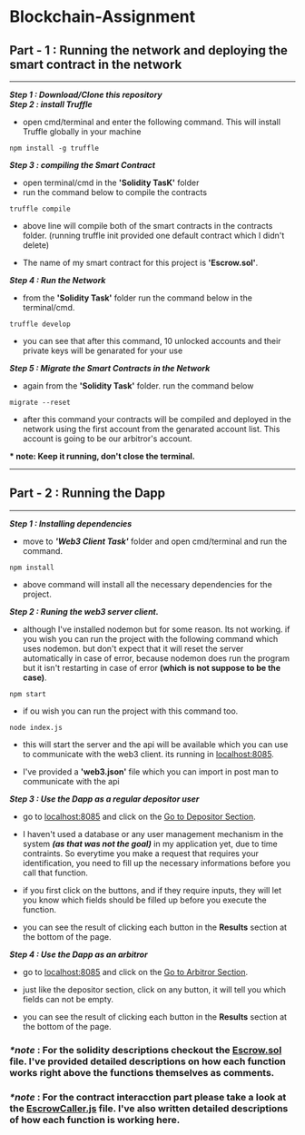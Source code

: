 # __Blockchain-Assignment__ 
## __Part - 1 : Running the network and deploying the smart contract in the network__  
---  

___Step 1 : Download/Clone this repository___  
___Step 2 : install Truffle___  
- open cmd/terminal and enter the following command. This will install Truffle globally in your machine

~~~
npm install -g truffle  
~~~

___Step 3 : compiling the Smart Contract___
- open terminal/cmd in the __'Solidity TasK'__ folder
- run the command below to compile the contracts
~~~
truffle compile
~~~
- above line will compile both of the smart contracts in the contracts folder. 
(running truffle init provided one default contract which I didn't delete)

- The name of my smart contract for this project is __'Escrow.sol'__.

___Step 4 : Run the Network___
- from the __'Solidity Task'__ folder run the command below in the terminal/cmd.

~~~
truffle develop
~~~
- you can see that after this command, 10 unlocked accounts and their private keys will be genarated for your use  


___Step 5 : Migrate the Smart Contracts in the Network___  

- again from the __'Solidity Task'__ folder. run the command below

~~~
migrate --reset
~~~
- after this command your contracts will be compiled and deployed in the network using the first account from the genarated account list. This account is going to be our arbitror's account. 

__* note: Keep it running, don't close the terminal.__
  
---

## __Part - 2 : Running the Dapp__  
--- 
___Step 1 : Installing dependencies___
- move to ___'Web3 Client Task'___ folder and open cmd/terminal and run the command.

~~~
npm install
~~~

- above command will install all the necessary dependencies for the project.

___Step 2 : Runing the web3 server client.___
- although I've installed nodemon but for some reason. Its not working. if you wish you can run the project with the following command which uses nodemon. but don't expect that it will reset the server automatically in case of error, because nodemon does run the program but it isn't restarting in case of error __(which is not suppose to be the case)__.

~~~
npm start
~~~

- if ou wish you can run the project with this command too.

~~~
node index.js
~~~

- this will start the server and the api will be available which you can use to communicate with the web3 client. its running in [localhost:8085]().

- I've provided a __'web3.json'__ file which you can import in post man to communicate with the api  

___Step 3 : Use the Dapp as a regular depositor user___
- go to [localhost:8085](http://localhost:8085/) and click on the [Go to Depositor Section](http://localhost:8085/static/depositor). 

- I haven't used a database or any user management mechanism in the system ___(as that was not the goal)___ in my application yet, due to time contraints. So everytime you make a request that requires your identification, you need to fill up the necessary informations before you call that function.  

- if you first click on the buttons, and if they require inputs, they will let you know which fields should be filled up before you execute the function.   

- you can see the result of clicking each button in the __Results__ section at the bottom of the page.

___Step 4 : Use the Dapp as an arbitror___
- go to [localhost:8085](http://localhost:8085/) and click on the [Go to Arbitror Section](http://localhost:8085/static/arbitror).  

- just like the depositor section, click on any button, it will tell you which fields can not be empty.

- you can see the result of clicking each button in the __Results__ section at the bottom of the page.



### ___*note___ : For the solidity descriptions checkout the  [__Escrow.sol__](https://github.com/Emon177277/Blockchain-Assignment/blob/main/Solidity%20Task/contracts/Escrow.sol) file. I've provided detailed descriptions on how each function works right above the functions themselves as comments.

### ___*note___ : For the contract interacction part please take a look at the [__EscrowCaller.js__](https://github.com/Emon177277/Blockchain-Assignment/blob/main/Web3%20Client%20Task/EscrowCaller.js) file. I've also written detailed descriptions of how each function is working here.  






